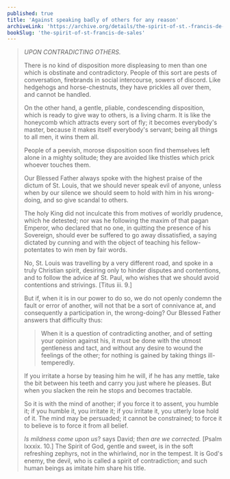 ```yaml
---
published: true
title: 'Against speaking badly of others for any reason'
archiveLink: 'https://archive.org/details/the-spirit-of-st.-francis-de-sales/page/97?view=theater'
bookSlug: 'the-spirit-of-st-francis-de-sales'
---
```


> *UPON CONTRADICTING OTHERS.*
> 
> There is no kind of disposition more displeasing to men than one which is obstinate and contradictory. People of this sort are pests of conversation, firebrands in social intercourse, sowers of discord. Like hedgehogs and horse-chestnuts, they have prickles all over them, and cannot be handled.
> 
> On the other hand, a gentle, pliable, condescending disposition, which is ready to give way to others, is a living charm. It is like the honeycomb which attracts every sort of fly; it becomes everybody's master, because it makes itself everybody's servant; being all things to all men, it wins them all.
> 
> People of a peevish, morose disposition soon find themselves left alone in a mighty solitude; they are avoided like thistles which prick whoever touches them.
> 
> Our Blessed Father always spoke with the highest praise of the dictum of St. Louis, that we should never speak evil of anyone, unless when by our silence we should seem to hold with him in his wrong-doing, and so give scandal to others.
> 
> The holy King did not inculcate this from motives of worldly prudence, which he detested; nor was he following the maxim of that pagan Emperor, who declared that no one, in quitting the presence of his Sovereign, should ever be suffered to go away dissatisfied, a saying dictated by cunning and with the object of teaching his fellow-potentates to win men by fair words.
> 
> No, St. Louis was travelling by a very different road, and spoke in a truly Christian spirit, desiring only to hinder disputes and contentions, and to follow the advice af St. Paul, who wishes that we should avoid contentions and strivings. [Titus iii. 9.]
> 
> But if, when it is in our power to do so, we do not openly condemn the fault or error of another, will not that be a sort of connivance at, and consequently a participation in, the wrong-doing? Our Blessed Father answers that difficulty thus:
> 
>> When it is a question of contradicting another, and of setting your opinion against his, it must be done with the utmost gentleness and tact, and without any desire to wound the feelings of the other; for nothing is gained by taking things ill-temperedly.
>
> If you irritate a horse by teasing him he will, if he has any mettle, take the bit between his teeth and carry you just where he pleases. But when you slacken the rein he stops and becomes tractable.
> 
> So it is with the mind of another; if you force it to assent, you humble it; if you humble it, you irritate it; if you irritate it, you utterly lose hold of it. The mind may be persuaded; it cannot be constrained; to force it to believe is to force it from all belief.
> 
> *Is mildness come upon us*? says David; *then are we corrected.* [Psalm lxxxix. 10.] The Spirit of God, gentle and sweet, is in the soft refreshing zephyrs, not in the whirlwind, nor in the tempest. It is God's enemy, the devil, who is called a spirit of contradiction; and such human beings as imitate him share his title.